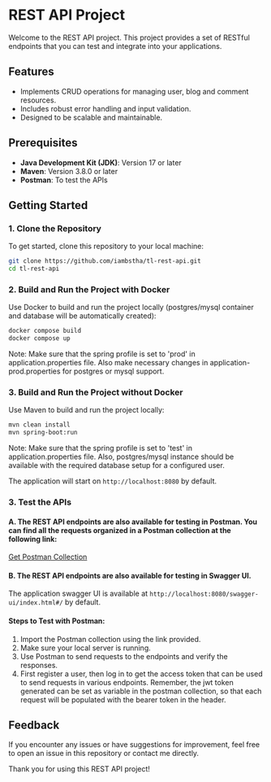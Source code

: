 # REST API Project

Welcome to the REST API project. This project provides a set of RESTful endpoints that you can test and integrate into your applications.

## Features
- Implements CRUD operations for managing user, blog and comment resources.
- Includes robust error handling and input validation.
- Designed to be scalable and maintainable.

## Prerequisites
- **Java Development Kit (JDK)**: Version 17 or later
- **Maven**: Version 3.8.0 or later
- **Postman**: To test the APIs

## Getting Started

### 1. Clone the Repository
To get started, clone this repository to your local machine:
```bash
git clone https://github.com/iambstha/tl-rest-api.git
cd tl-rest-api
```

### 2. Build and Run the Project with Docker
Use Docker to build and run the project locally (postgres/mysql container and database will be automatically created):
```bash
docker compose build
docker compose up
```
Note: Make sure that the spring profile is set to 'prod' in application.properties file.
Also make necessary changes in application-prod.properties for postgres or mysql support. 


### 3. Build and Run the Project without Docker
Use Maven to build and run the project locally:
```bash
mvn clean install
mvn spring-boot:run
```
Note: Make sure that the spring profile is set to 'test' in application.properties file. 
Also, postgres/mysql instance should be available with the required database setup for a configured user.

The application will start on `http://localhost:8080` by default.

### 3. Test the APIs

#### A. The REST API endpoints are also available for testing in Postman. You can find all the requests organized in a Postman collection at the following link:

[Get Postman Collection](https://drive.google.com/file/d/1LLLUI7KUHqBVtdKtATG3awryol_MxRgC/view?usp=sharing)

#### B. The REST API endpoints are also available for testing in Swagger UI. 
The application swagger UI is available at `http://localhost:8080/swagger-ui/index.html#/` by default.

#### Steps to Test with Postman:
1. Import the Postman collection using the link provided.
2. Make sure your local server is running.
3. Use Postman to send requests to the endpoints and verify the responses.
4. First register a user, then log in to get the access token that can be used to send requests in various endpoints. Remember, the jwt token generated can be set as variable in the postman collection, so that each request will be populated with the bearer token in the header.

## Feedback
If you encounter any issues or have suggestions for improvement, feel free to open an issue in this repository or contact me directly.

Thank you for using this REST API project!

